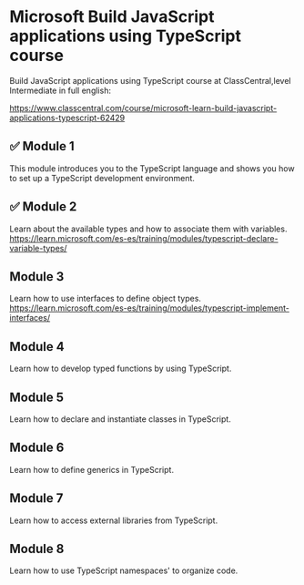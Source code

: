 # Microsoft Build JavaScript applications using TypeScript course
Build JavaScript applications using TypeScript course at ClassCentral,level Intermediate in full english:

https://www.classcentral.com/course/microsoft-learn-build-javascript-applications-typescript-62429

## ✅ Module 1
This module introduces you to the TypeScript language and shows you how to set up a TypeScript development environment.

## ✅ Module 2
Learn about the available types and how to associate them with variables.
https://learn.microsoft.com/es-es/training/modules/typescript-declare-variable-types/

## Module 3
Learn how to use interfaces to define object types.
https://learn.microsoft.com/es-es/training/modules/typescript-implement-interfaces/

## Module 4
Learn how to develop typed functions by using TypeScript.

## Module 5
Learn how to declare and instantiate classes in TypeScript.

## Module 6
Learn how to define generics in TypeScript.

## Module 7
Learn how to access external libraries from TypeScript.

## Module 8
Learn how to use TypeScript namespaces' to organize code.
